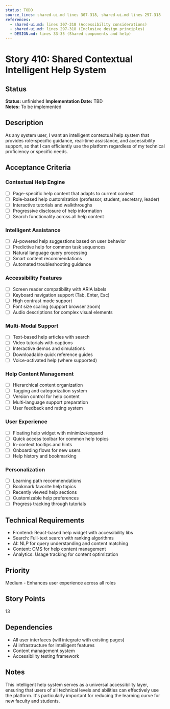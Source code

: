 ```yaml
---
status: TODO
source_lines: shared-ui.md lines 307-318, shared-ui.md lines 297-318
references:
  - shared-ui.md: lines 307-318 (Accessibility considerations)
  - shared-ui.md: lines 297-318 (Inclusive design principles)
  - DESIGN.md: lines 33-35 (Shared components and help)
---
```

# Story 410: Shared Contextual Intelligent Help System

## Status
**Status:** unfinished
**Implementation Date:** TBD  
**Notes:** To be implemented

## Description
As any system user, I want an intelligent contextual help system that provides role-specific guidance, real-time assistance, and accessibility support, so that I can efficiently use the platform regardless of my technical proficiency or specific needs.

## Acceptance Criteria

### Contextual Help Engine
- [ ] Page-specific help content that adapts to current context
- [ ] Role-based help customization (professor, student, secretary, leader)
- [ ] Interactive tutorials and walkthroughs
- [ ] Progressive disclosure of help information
- [ ] Search functionality across all help content

### Intelligent Assistance
- [ ] AI-powered help suggestions based on user behavior
- [ ] Predictive help for common task sequences
- [ ] Natural language query processing
- [ ] Smart content recommendations
- [ ] Automated troubleshooting guidance

### Accessibility Features
- [ ] Screen reader compatibility with ARIA labels
- [ ] Keyboard navigation support (Tab, Enter, Esc)
- [ ] High contrast mode support
- [ ] Font size scaling (support browser zoom)
- [ ] Audio descriptions for complex visual elements

### Multi-Modal Support
- [ ] Text-based help articles with search
- [ ] Video tutorials with captions
- [ ] Interactive demos and simulations
- [ ] Downloadable quick reference guides
- [ ] Voice-activated help (where supported)

### Help Content Management
- [ ] Hierarchical content organization
- [ ] Tagging and categorization system
- [ ] Version control for help content
- [ ] Multi-language support preparation
- [ ] User feedback and rating system

### User Experience
- [ ] Floating help widget with minimize/expand
- [ ] Quick access toolbar for common help topics
- [ ] In-context tooltips and hints
- [ ] Onboarding flows for new users
- [ ] Help history and bookmarking

### Personalization
- [ ] Learning path recommendations
- [ ] Bookmark favorite help topics
- [ ] Recently viewed help sections
- [ ] Customizable help preferences
- [ ] Progress tracking through tutorials

## Technical Requirements
- Frontend: React-based help widget with accessibility libs
- Search: Full-text search with ranking algorithms
- AI: NLP for query understanding and content matching
- Content: CMS for help content management
- Analytics: Usage tracking for content optimization

## Priority
Medium - Enhances user experience across all roles

## Story Points
13

## Dependencies
- All user interfaces (will integrate with existing pages)
- AI infrastructure for intelligent features
- Content management system
- Accessibility testing framework

## Notes
This intelligent help system serves as a universal accessibility layer, ensuring that users of all technical levels and abilities can effectively use the platform. It's particularly important for reducing the learning curve for new faculty and students.
